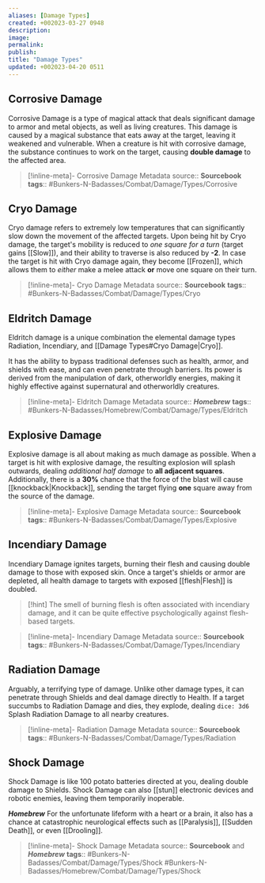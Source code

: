 ```yaml
---
aliases: [Damage Types]
created: +002023-03-27 0948
description: 
image: 
permalink: 
publish: 
title: "Damage Types"
updated: +002023-04-20 0511
---
```


## Corrosive Damage

Corrosive Damage is a type of magical attack that deals significant damage to armor and metal objects, as well as living creatures. This damage is caused by a magical substance that eats away at the target, leaving it weakened and vulnerable. When a creature is hit with corrosive damage, the substance continues to work on the target, causing **double damage** to the affected area.

> [!inline-meta]-  Corrosive Damage Metadata
> source:: **Sourcebook**
> **tags**:: #Bunkers-N-Badasses/Combat/Damage/Types/Corrosive

## Cryo Damage

Cryo damage refers to extremely low temperatures that can significantly slow down the movement of the affected targets. Upon being hit by Cryo damage, the target's mobility is reduced to *one square for a turn* (target gains [[Slow]]), and their ability to traverse is also reduced by **-2**. In case the target is hit with Cryo damage again, they become [[Frozen]], which allows them to *either* make a melee attack **or** move one square on their turn.

> [!inline-meta]-  Cryo Damage Metadata
> source:: **Sourcebook**
> **tags**:: #Bunkers-N-Badasses/Combat/Damage/Types/Cryo

## Eldritch Damage

Eldritch damage is a unique combination the elemental damage types Radiation, Incendiary, and [[Damage Types#Cryo Damage|Cryo]].

It has the ability to bypass traditional defenses such as health, armor, and shields with ease, and can even penetrate through barriers. Its power is derived from the manipulation of dark, otherworldly energies, making it highly effective against supernatural and otherworldly creatures.

> [!inline-meta]-  Eldritch Damage Metadata
> source:: ***Homebrew***
> **tags**:: #Bunkers-N-Badasses/Homebrew/Combat/Damage/Types/Eldritch

## Explosive Damage

Explosive damage is all about making as much damage as possible. 
When a target is hit with explosive damage, the resulting explosion will splash outwards, dealing *additional half damage* to **all adjacent squares**. Additionally, there is a **30%** chance that the force of the blast will cause [[knockback|Knockback]], sending the target flying **one** square away from the source of the damage.

> [!inline-meta]-  Explosive Damage Metadata
> source:: **Sourcebook**
> **tags**:: #Bunkers-N-Badasses/Combat/Damage/Types/Explosive

## Incendiary Damage

Incendiary Damage ignites targets, burning their flesh and causing double damage to those with exposed skin. Once a target's shields or armor are depleted, all health damage to targets with exposed [[flesh|Flesh]] is doubled.

>[!hint] The smell of burning flesh is often associated with incendiary damage, and it can be quite effective psychologically against flesh-based targets.

> [!inline-meta]-  Incendiary Damage Metadata
> source:: **Sourcebook**
> **tags**:: #Bunkers-N-Badasses/Combat/Damage/Types/Incendiary

## Radiation Damage

Arguably, a terrifying type of damage. Unlike other damage types, it can penetrate through Shields and deal damage directly to Health. If a target succumbs to Radiation Damage and dies, they explode, dealing `dice: 3d6` Splash Radiation Damage to all nearby creatures.


> [!inline-meta]-  Radiation Damage Metadata
> source:: **Sourcebook**
> **tags**:: #Bunkers-N-Badasses/Combat/Damage/Types/Radiation

## Shock Damage

Shock Damage is like 100 potato batteries directed at you, dealing double damage to Shields. Shock Damage can also [[stun]] electronic devices and robotic enemies, leaving them temporarily inoperable.

***Homebrew***
For the unfortunate lifeform with a heart or a brain, it also has a chance at catastrophic neurological effects such as [[Paralysis]], [[Sudden Death]], or even [[Drooling]].

> [!inline-meta]-  Shock Damage Metadata
> source:: **Sourcebook** and ***Homebrew***
> **tags**:: #Bunkers-N-Badasses/Combat/Damage/Types/Shock #Bunkers-N-Badasses/Homebrew/Combat/Damage/Types/Shock 
